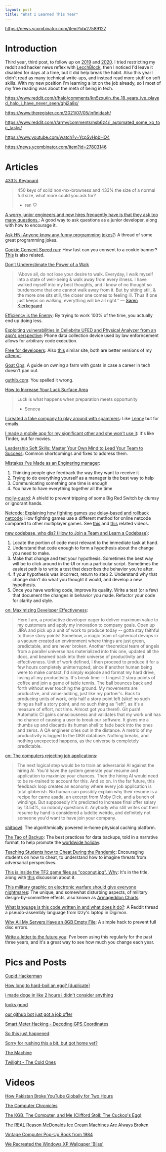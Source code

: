 ```yaml
---
layout: post
title: "What I Learned This Year"
---
```


https://news.ycombinator.com/item?id=27589127

# Introduction

Third year, third post, to follow up on [2019]({{site.baseurl}}/2020/01/01/what-i-learned-this-year.html) and [2020]({{site.baseurl}}/2021/01/01/what-i-learned-this-year.html). I tried restricting my reddit and hacker news reflex with [LecchBlock](https://addons.mozilla.org/en-US/firefox/addon/leechblock-ng/), then I noticed I'd leave it disabled for days at a time, but it did help break the habit. Also this year I didn't read as many technical write-ups, and instead read more stuff on soft skills. With my new position I'm learning a lot on the job already, so I most of my free reading was about the meta of being in tech.

https://www.reddit.com/r/halo/comments/kn5zxu/in_the_18_years_ive_played_halo_i_have_never_seen/ghj2a8x/

https://www.theregister.com/2021/07/05/infinidash/

https://www.reddit.com/r/army/comments/nsb6z4/i_automated_some_xo_toc_tasks/

https://www.youtube.com/watch?v=YcpSvHpbHQ4

https://news.ycombinator.com/item?id=27803146

# Articles

[433% Keyboard](https://relivesight.com/projects/433/)
> 450 keys of solid non-mx-browness and 433% the size of a normal full size, what more could you ask for?
> - ren ♡

[A worry junior engineers and new hires frequently have is that they ask too many questions.](https://threadreaderapp.com/thread/1220556930675904516.html): A good way to ask questions as a junior developer, along with how to encourage it.

[Ask HN: Anyone know any funny programming jokes?](https://news.ycombinator.com/item?id=25850739): A thread of some great programming jokes.

[Cookie Consent Speed run](https://cookieconsentspeed.run/): How fast can you consent to a cookie banner? [This](https://termsandconditions.game/) is also related.

[Don’t Underestimate the Power of a Walk](https://hbr.org/2021/02/dont-underestimate-the-power-of-a-walk)
> “Above all, do not lose your desire to walk. Everyday, I walk myself into a state of well-being & walk away from every illness. I have walked myself into my best thoughts, and I know of no thought so burdensome that one cannot walk away from it. But by sitting still, & the more one sits still, the closer one comes to feeling ill. Thus if one just keeps on walking, everything will be all right.”
> ― [Søren Kierkegaard](https://news.ycombinator.com/item?id=26066345)

[Efficiency is the Enemy](https://fs.blog/2021/05/slack/): By trying to work 100% of the time, you actually end up doing less.

[Exploiting vulnerabilities in Cellebrite UFED and Physical Analyzer from an app's perspective](https://signal.org/blog/cellebrite-vulnerabilities/): Phone data collection device used by law enforncement allows for arbitrary code execution.

[Free for developers](https://free-for.dev/#/): Also [this](https://github.com/255kb/stack-on-a-budget) similar site, both are better versions of my [attempt](https://github.com/allthroughthenight/projects/commit/77de81dcb3466ebbec8f29af587a3f4517d6ade8).

[Goat Ops](http://www.goatops.com/): A guide on owning a farm with goats in case a career in tech doesn't pan out.

[guthib.com](https://guthib.com/): You spelled it wrong.

[How to Increase Your Luck Surface Area](https://www.codusoperandi.com/posts/increasing-your-luck-surface-area)
> Luck is what happens when preparation meets opportunity
> - Seneca

[I created a fake company to play around with spammers](https://threadreaderapp.com/thread/1360208504544444417.html): Like [Lenny](https://www.vice.com/en/article/d3b7na/the-story-of-lenny-the-internets-favorite-telemarketing-troll) but for emails.

[I made a mobile app for my significant other and she won't use it](https://jerseyfonseca.com/blogs/wewatch): It's like Tinder, but for movies.

[Leadership Soft Skills: Master Your Own Mind to Lead Your Team to Success](https://codingsans.com/blog/leadership-soft-skills): Common shortcomings and fixes to address them.

[Mistakes I've Made as an Enginering manager](https://css-tricks.com/mistakes-ive-made-as-an-engineering-manager/):
1. Thinking people give feedback the way they want to receive it
2. Trying to do everything yourself as a manager is the best way to help
3. Communicating something one time is enough
4. You have to have everything together all the time

[molly-guard](http://www.catb.org/jargon/html/M/molly-guard.html): A shield to prevent tripping of some Big Red Switch by clumsy or ignorant hands.

[Netcode: Explaining how fighting games use delay-based and rollback netcode](https://ki.infil.net/w02-netcode.html): How fighting games use a different method for online netcode compared to other multiplayer games. See [this](https://www.youtube.com/watch?v=1RI5scXYhK0) and [this](https://www.youtube.com/watch?v=0NLe4IpdS1w) related videos.

[new codebase, who dis? (How to Join a Team and Learn a Codebase)](https://www.samueltaylor.org/articles/how-to-learn-a-codebase.html):
1. Locate the portion of code most relevant to the immediate task at hand.
2. Understand that code enough to form a hypothesis about the change you need to make.
3. Make that change and test your hypothesis. Sometimes the best way will be to click around in the UI or run a particular script. Sometimes the easiest path is to write a test that describes the behavior you're after.
4. If your hypothesis was incorrect, return to step 2. Understand why that change didn't do what you thought it would, and develop a new hypothesis.
5. Once you have working code, improve its quality. Write a test (or a few) that document the changes in behavior you made. Refactor your code for clarity and style.

[on: Maximizing Developer Effectiveness](https://news.ycombinator.com/item?id=25800830):
> Here I am, a productive developer eager to deliver maximum value to my customers and apply my innovation to company goals.
> Open up JIRA and pick up a unit of work to produce today -- gotta stay faithful to those story points!
> Somehow, a magic team of spherical devops in a vacuum created an environment where things are just green, predictable, and are never broken.
> Another theoretical team of angels from a parallel universe has materialized into this one, updated all the docs, and beamed back into their universe of productivity and effectiveness.
> Unit of work defined, I then proceed to produce it for a few hours completely uninterrupted, since if another human being were to make contact, I'd simply explode and format my hard drive, losing all my productivity.
> It's break time -- I ingest 2 story points of coffee and join a game of table tennis. The ball bounces back and forth without ever touching the ground. My movements are productive, and value-adding, just like my partner's.
> Back to producing units of work, only half a story point left (sike! no such thing as half a story point, and no such thing as "left", as it's a measure of effort, not time. Almost got you there!).
> Git push! Automatic CI gains consciousness and validates that my work unit has no chance of causing a user to break our software. It gives me a thumbs up and discards its human shell to fade back into the ones and zeros. A QA engineer cries out in the distance.
> A metric of my productivity is logged to the OKR database.
> Nothing breaks, and nothing unexpected happens, as the universe is completely predictable. 

[on: The computers rejecting job applications](https://news.ycombinator.com/item?id=26065594):
> The next logical step would be to train an adversarial AI against the hiring AI. You'd have the system generate your resume and application to maximize your chances. Then the hiring AI would need to be re-trained to account for this. And so on.
> In the far future, this feedback loop creates an economy where every job application is total gibberish. No human can possibly explain why their resume is a recipe for carne asada, an excerpt from Moby Dick, and a bunch of windings. But supposedly it's predicted to increase final offer salary by 13.54%, so nobody questions it. Anybody who still writes out their resume by hand is considered a luddite weirdo, and definitely not someone you'd want to have join your company. 

[shitbowl](https://www.shitbowl.com/): The algorithmically powered in-home physical caching platform.

[The Tao of Backup](http://taobackup.com/): The best practices for data backups, told in a narrative format, to help promote the [worldwide holiday](http://www.worldbackupday.com/).

[Teaching Students how to Cheat During the Pandemic](https://daveeargle.com/2020/09/11/kobayashi-maru-proctorio-version/): Encouraging students on how to cheat, to understand how to imagine threats from adversarial perspectives.

[This is inside the TF2 game files as "coconut.jpg". Why](https://www.reddit.com/r/tf2/comments/il8yyq/this_is_inside_the_tf2_game_files_as_coconutjpg/): It's in the title, along with [this](https://www.reddit.com/r/ProgrammerHumor/comments/mydmww/yeah_this_seems_about_right/) discussion about it.

[This military graphic on electronic warfare should give everyone nightmares](https://taskandpurpose.com/mandatory-fun/worst-military-graphic-electronic-warfare/): The unique, and somewhat disturbing aspects, of military design-by-committee effects, also known as [Armageddon Charts](https://www.microwaves101.com/encyclopedias/microwave-slang).

[What language is this code written in and what does it do?](https://www.reddit.com/r/coding/comments/ysfe5/what_language_is_this_code_written_in_and_what/): A Reddit thread a pseudo-assembly language from Izzy's laptop in Digimon.

[Why All My Servers Have an 8GB Empty File](https://brianschrader.com/archive/why-all-my-servers-have-an-8gb-empty-file/): A simple hack to prevent full disc errors.

[Write a letter to the future you](https://www.futureme.org/): I've been using this regularly for the past three years, and it's a great way to see how much you change each year.

# Pics and Posts

[Cupid Hackerman](https://twitter.com/iammesutkaya/status/1360963330219859968)

[How long to hard-boil an egg? \[duplicate\]](https://devhumor.com/media/why-i-stopped-posting-to-stackoverflow)

[i made doge in like 2 hours i didn't consider anything](https://twitter.com/BillyM2k/status/1392952014854778883)

[looks good](https://twitter.com/girayozil/status/306836785739210752)

[our github bot just got a job offer](https://twitter.com/mattrickard/status/941065444919840769)

[Smart Meter Hacking - Decoding GPS Coordinates](https://www.youtube.com/watch?v=Y_sh605Q7oA)

[So this just happened](https://twitter.com/gabro27/status/1173547934132178944)

[Sorry for rushing this a bit, but got home yet?](https://github.com/gkoberger/stacksort/pull/4#issuecomment-747656340)

[The Machine](https://existentialcomics.com/comic/1)

[Twilight - The Cold Ones](http://www.freezerstorageds.com/)

# Videos

[How Pakistan Broke YouTube Globally for Two Hours](https://www.youtube.com/watch?v=K9gnRs33NOk)

[The Computer Chronicles](https://www.youtube.com/user/ComputerChroniclesYT)

[The KGB, The Computer, and Me (Clifford Stoll: The Cuckoo's Egg)](https://www.youtube.com/watch?v=hTx9h3Sm29I)

[The REAL Reason McDonalds Ice Cream Machines Are Always Broken](https://www.youtube.com/watch?v=SrDEtSlqJC4)

[Vintage Computer Pop-Up Book from 1984](https://www.youtube.com/watch?v=2NueRKhEwvY)

[We Recreated the Windows XP Wallpaper 'Bliss'](https://www.youtube.com/watch?v=9FoC2xKqAAo)
